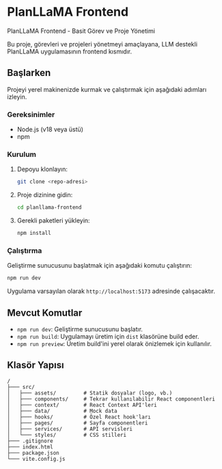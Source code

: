 # PlanLLaMA Frontend

PlanLLaMA Frontend - Basit Görev ve Proje Yönetimi

Bu proje, görevleri ve projeleri yönetmeyi amaçlayana, LLM destekli PlanLLaMA uygulamasının frontend kısmıdır.

## Başlarken

Projeyi yerel makinenizde kurmak ve çalıştırmak için aşağıdaki adımları izleyin.

### Gereksinimler

*   Node.js (v18 veya üstü)
*   npm

### Kurulum

1.  Depoyu klonlayın:
    ```sh
    git clone <repo-adresi>
    ```
2.  Proje dizinine gidin:
    ```sh
    cd planllama-frontend
    ```
3.  Gerekli paketleri yükleyin:
    ```sh
    npm install
    ```

### Çalıştırma

Geliştirme sunucusunu başlatmak için aşağıdaki komutu çalıştırın:

```sh
npm run dev
```

Uygulama varsayılan olarak `http://localhost:5173` adresinde çalışacaktır.

## Mevcut Komutlar

-   `npm run dev`: Geliştirme sunucusunu başlatır.
-   `npm run build`: Uygulamayı üretim için `dist` klasörüne build eder.
-   `npm run preview`: Üretim build'ini yerel olarak önizlemek için kullanılır.

## Klasör Yapısı

```
/
├─── src/
│   ├─── assets/         # Statik dosyalar (logo, vb.)
│   ├─── components/     # Tekrar kullanılabilir React componentleri
│   ├─── context/        # React Context API'leri
│   ├─── data/           # Mock data
│   ├─── hooks/          # Özel React hook'ları
│   ├─── pages/          # Sayfa componentleri
│   ├─── services/       # API servisleri
│   └─── styles/         # CSS stilleri
├─── .gitignore
├─── index.html
├─── package.json
└─── vite.config.js
```
